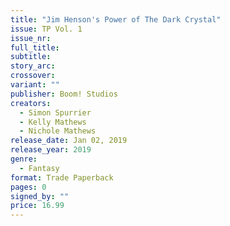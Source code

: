 ```yaml
---
title: "Jim Henson's Power of The Dark Crystal"
issue: TP Vol. 1
issue_nr:
full_title:
subtitle:
story_arc:
crossover:
variant: ""
publisher: Boom! Studios
creators:
  - Simon Spurrier
  - Kelly Mathews
  - Nichole Mathews
release_date: Jan 02, 2019
release_year: 2019
genre:
  - Fantasy
format: Trade Paperback
pages: 0
signed_by: ""
price: 16.99
---
```

